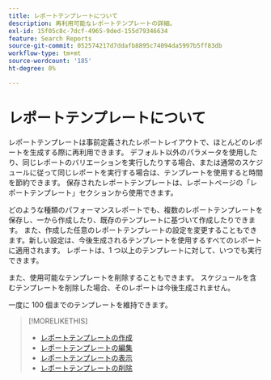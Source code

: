 ```yaml
---
title: レポートテンプレートについて
description: 再利用可能なレポートテンプレートの詳細。
exl-id: 15f05c8c-7dcf-4965-9ded-155d79346634
feature: Search Reports
source-git-commit: 052574217d7ddafb8895c74094da5997b5ff83db
workflow-type: tm+mt
source-wordcount: '185'
ht-degree: 0%

---
```


# レポートテンプレートについて

レポートテンプレートは事前定義されたレポートレイアウトで、ほとんどのレポートを生成する際に再利用できます。 デフォルト以外のパラメータを使用したり、同じレポートのバリエーションを実行したりする場合、または通常のスケジュールに従って同じレポートを実行する場合は、テンプレートを使用すると時間を節約できます。 保存されたレポートテンプレートは、レポートページの「レポートテンプレート」セクションから使用できます。

どのような種類のパフォーマンスレポートでも、複数のレポートテンプレートを保存し、一から作成したり、既存のテンプレートに基づいて作成したりできます。 また、作成した任意のレポートテンプレートの設定を変更することもできます。新しい設定は、今後生成されるテンプレートを使用するすべてのレポートに適用されます。 レポートは、1 つ以上のテンプレートに対して、いつでも実行できます。

また、使用可能なテンプレートを削除することもできます。 スケジュールを含むテンプレートを削除した場合、そのレポートは今後生成されません。

一度に 100 個までのテンプレートを維持できます。

>[!MORELIKETHIS]
>
>* [レポートテンプレートの作成](template-create.md)
>* [レポートテンプレートの編集](template-edit.md)
>* [レポートテンプレートの表示](template-view.md)
>* [レポートテンプレートの削除](template-delete.md)

